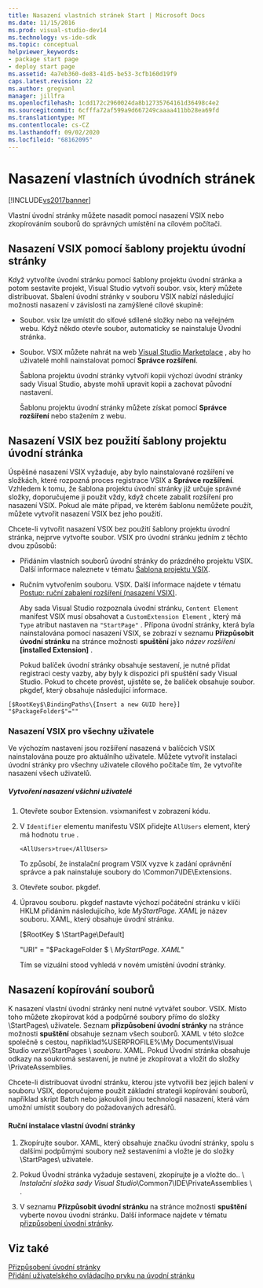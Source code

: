 ```yaml
---
title: Nasazení vlastních stránek Start | Microsoft Docs
ms.date: 11/15/2016
ms.prod: visual-studio-dev14
ms.technology: vs-ide-sdk
ms.topic: conceptual
helpviewer_keywords:
- package start page
- deploy start page
ms.assetid: 4a7eb360-de83-41d5-be53-3cfb160d19f9
caps.latest.revision: 22
ms.author: gregvanl
manager: jillfra
ms.openlocfilehash: 1cdd172c2960024da8b12735764161d36498c4e2
ms.sourcegitcommit: 6cfffa72af599a9d667249caaaa411bb28ea69fd
ms.translationtype: MT
ms.contentlocale: cs-CZ
ms.lasthandoff: 09/02/2020
ms.locfileid: "68162095"
---
```

# <a name="deploying-custom-start-pages"></a>Nasazení vlastních úvodních stránek
[!INCLUDE[vs2017banner](../includes/vs2017banner.md)]

Vlastní úvodní stránky můžete nasadit pomocí nasazení VSIX nebo zkopírováním souborů do správných umístění na cílovém počítači.  
  
## <a name="vsix-deployment-by-using-the-start-page-project-template"></a>Nasazení VSIX pomocí šablony projektu úvodní stránky  
 Když vytvoříte úvodní stránku pomocí šablony projektu úvodní stránka a potom sestavíte projekt, Visual Studio vytvoří soubor. vsix, který můžete distribuovat. Sbalení úvodní stránky v souboru VSIX nabízí následující možnosti nasazení v závislosti na zamýšlené cílové skupině:  
  
- Soubor. vsix lze umístit do síťové sdílené složky nebo na veřejném webu. Když někdo otevře soubor, automaticky se nainstaluje Úvodní stránka.  
  
- Soubor. VSIX můžete nahrát na web [Visual Studio Marketplace](https://marketplace.visualstudio.com/) , aby ho uživatelé mohli nainstalovat pomocí **Správce rozšíření**.  
  
  Šablona projektu úvodní stránky vytvoří kopii výchozí úvodní stránky sady Visual Studio, abyste mohli upravit kopii a zachovat původní nastavení.  
  
  Šablonu projektu úvodní stránky můžete získat pomocí **Správce rozšíření** nebo stažením z webu.  
  
## <a name="vsix-deployment-without-using-the-start-page-project-template"></a>Nasazení VSIX bez použití šablony projektu úvodní stránka  
 Úspěšné nasazení VSIX vyžaduje, aby bylo nainstalované rozšíření ve složkách, které rozpozná proces registrace VSIX a **Správce rozšíření**. Vzhledem k tomu, že šablona projektu úvodní stránky již určuje správné složky, doporučujeme ji použít vždy, když chcete zabalit rozšíření pro nasazení VSIX. Pokud ale máte případ, ve kterém šablonu nemůžete použít, můžete vytvořit nasazení VSIX bez jeho použití.  
  
 Chcete-li vytvořit nasazení VSIX bez použití šablony projektu úvodní stránka, nejprve vytvořte soubor. VSIX pro úvodní stránku jedním z těchto dvou způsobů:  
  
- Přidáním vlastních souborů úvodní stránky do prázdného projektu VSIX. Další informace naleznete v tématu [Šablona projektu VSIX](../extensibility/vsix-project-template.md).  
  
- Ručním vytvořením souboru. VSIX. Další informace najdete v tématu [Postup: ruční zabalení rozšíření (nasazení VSIX)](../misc/how-to-manually-package-an-extension-vsix-deployment.md).  
  
  Aby sada Visual Studio rozpoznala úvodní stránku, `Content Element` manifest VSIX musí obsahovat a `CustomExtension Element` , který má `Type` atribut nastaven na `"StartPage"` . Přípona úvodní stránky, která byla nainstalována pomocí nasazení VSIX, se zobrazí v seznamu **Přizpůsobit úvodní stránku** na stránce možnosti **spuštění** jako *název rozšíření* **[installed Extension]** .  
  
  Pokud balíček úvodní stránky obsahuje sestavení, je nutné přidat registraci cesty vazby, aby byly k dispozici při spuštění sady Visual Studio. Pokud to chcete provést, ujistěte se, že balíček obsahuje soubor. pkgdef, který obsahuje následující informace.  
  
```  
[$RootKey$\BindingPaths\{Insert a new GUID here}]  
"$PackageFolder$"=""  
```  
  
### <a name="vsix-deployment-for-all-users"></a>Nasazení VSIX pro všechny uživatele  
 Ve výchozím nastavení jsou rozšíření nasazená v balíčcích VSIX nainstalována pouze pro aktuálního uživatele. Můžete vytvořit instalaci úvodní stránky pro všechny uživatele cílového počítače tím, že vytvoříte nasazení všech uživatelů.  
  
##### <a name="to-create-an-all-users-deployment"></a>Vytvoření nasazení všichni uživatelé  
  
1. Otevřete soubor Extension. vsixmanifest v zobrazení kódu.  
  
2. V `Identifier` elementu manifestu VSIX přidejte `AllUsers` element, který má hodnotu `true` .  
  
    ```  
    <AllUsers>true</AllUsers>  
    ```  
  
     To způsobí, že instalační program VSIX vyzve k zadání oprávnění správce a pak nainstaluje soubory do \Common7\IDE\Extensions.  
  
3. Otevřete soubor. pkgdef.  
  
4. Úpravou souboru. pkgdef nastavte výchozí počáteční stránku v klíči HKLM přidáním následujícího, kde *MyStartPage. XAML* je název souboru. XAML, který obsahuje úvodní stránku.  
  
     [$RootKey $ \StartPage\Default]  
  
     "URI" = "$PackageFolder $ \\ *MyStartPage. XAML*"  
  
     Tím se vizuální stood vyhledá v novém umístění úvodní stránky.  
  
## <a name="file-copy-deployment"></a>Nasazení kopírování souborů  
 K nasazení vlastní úvodní stránky není nutné vytvářet soubor. VSIX. Místo toho můžete zkopírovat kód a podpůrné soubory přímo do složky \StartPages\ uživatele. Seznam **přizpůsobení úvodní stránky** na stránce možnosti **spuštění** obsahuje seznam všech souborů. XAML v této složce společně s cestou, například%USERPROFILE%\My Documents\Visual Studio *verze*\StartPages \\ *souboru*. XAML. Pokud Úvodní stránka obsahuje odkazy na soukromá sestavení, je nutné je zkopírovat a vložit do složky \PrivateAssemblies\.  
  
 Chcete-li distribuovat úvodní stránku, kterou jste vytvořili bez jejich balení v souboru VSIX, doporučujeme použít základní strategii kopírování souborů, například skript Batch nebo jakoukoli jinou technologii nasazení, která vám umožní umístit soubory do požadovaných adresářů.  
  
#### <a name="to-manually-install-a-custom-start-page"></a>Ruční instalace vlastní úvodní stránky  
  
1. Zkopírujte soubor. XAML, který obsahuje značku úvodní stránky, spolu s dalšími podpůrnými soubory než sestaveními a vložte je do složky \StartPages\ uživatele.  
  
2. Pokud Úvodní stránka vyžaduje sestavení, zkopírujte je a vložte do.. \\ *Instalační složka sady Visual Studio*\Common7\IDE\PrivateAssemblies \\ .  
  
3. V seznamu **Přizpůsobit úvodní stránku** na stránce možnosti **spuštění** vyberte novou úvodní stránku. Další informace najdete v tématu [přizpůsobení úvodní stránky](../ide/customizing-the-start-page-for-visual-studio.md).  
  
## <a name="see-also"></a>Viz také  
 [Přizpůsobení úvodní stránky](../ide/customizing-the-start-page-for-visual-studio.md)   
 [Přidání uživatelského ovládacího prvku na úvodní stránku](../extensibility/adding-user-control-to-the-start-page.md)
